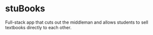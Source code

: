 # stuBooks

Full-stack app that cuts out the middleman and allows students to sell textbooks directly to each other.
